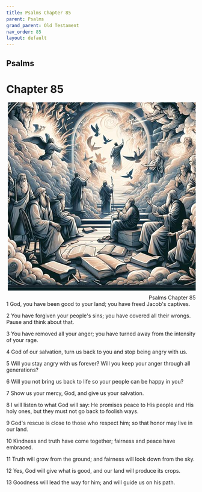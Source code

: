 ```yaml
---
title: Psalms Chapter 85
parent: Psalms
grand_parent: Old Testament
nav_order: 85
layout: default
---
```


## Psalms

# Chapter 85

<div style="clear: both; text-align: right;">
    <img src="/assets/Image/Psalms/500/85.jpg" alt="Psalms Chapter 85" class="chapter-image" style="max-width: 100%; height: auto; float: right; margin: 0 0 10px 10px; padding-left: 10%;">
    <figcaption style="font-size: 14px;">Psalms Chapter 85</figcaption>
</div>
1 God, you have been good to your land; you have freed Jacob's captives.

2 You have forgiven your people's sins; you have covered all their wrongs. Pause and think about that.

3 You have removed all your anger; you have turned away from the intensity of your rage.

4 God of our salvation, turn us back to you and stop being angry with us.

5 Will you stay angry with us forever? Will you keep your anger through all generations?

6 Will you not bring us back to life so your people can be happy in you?

7 Show us your mercy, God, and give us your salvation.

8 I will listen to what God will say: He promises peace to His people and His holy ones, but they must not go back to foolish ways.

9 God's rescue is close to those who respect him; so that honor may live in our land.

10 Kindness and truth have come together; fairness and peace have embraced.

11 Truth will grow from the ground; and fairness will look down from the sky.

12 Yes, God will give what is good, and our land will produce its crops.

13 Goodness will lead the way for him; and will guide us on his path.



